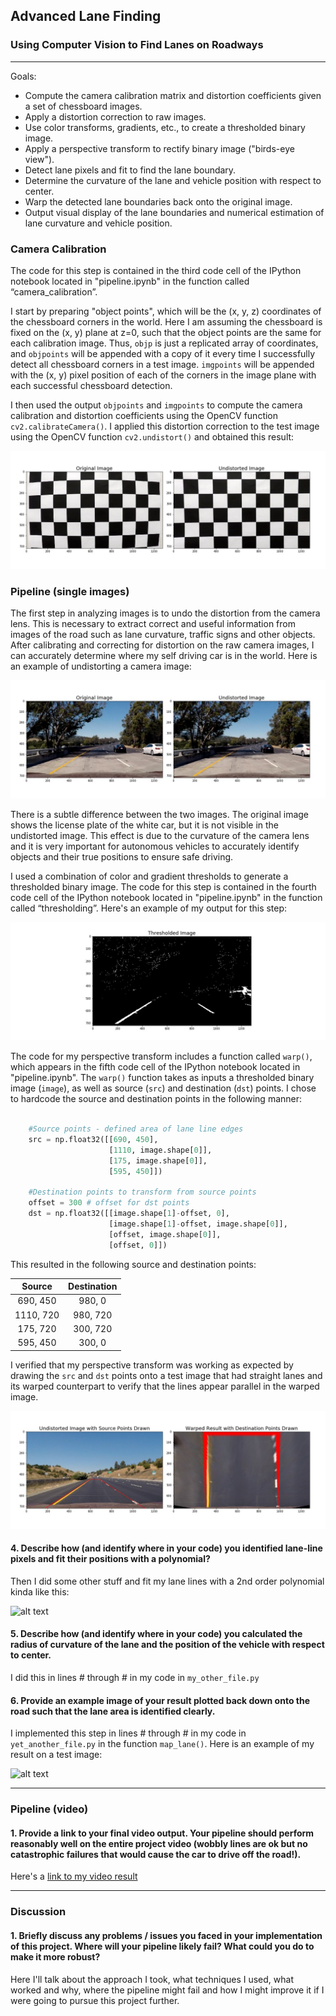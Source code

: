 ## Advanced Lane Finding

### Using Computer Vision to Find Lanes on Roadways

---

Goals:

* Compute the camera calibration matrix and distortion coefficients given a set of chessboard images.
* Apply a distortion correction to raw images.
* Use color transforms, gradients, etc., to create a thresholded binary image.
* Apply a perspective transform to rectify binary image ("birds-eye view").
* Detect lane pixels and fit to find the lane boundary.
* Determine the curvature of the lane and vehicle position with respect to center.
* Warp the detected lane boundaries back onto the original image.
* Output visual display of the lane boundaries and numerical estimation of lane curvature and vehicle position.

[//]: # (Image References)

[image1]: ./examples/undistort_output.png "Undistorted"
[image2]: ./test_images/test1.jpg "Road Transformed"
[image3]: ./examples/binary_combo_example.jpg "Binary Example"
[image4]: ./examples/warped_straight_lines.jpg "Warp Example"
[image5]: ./examples/color_fit_lines.jpg "Fit Visual"
[image6]: ./examples/example_output.jpg "Output"
[video1]: ./project_video.mp4 "Video"


[image01]: ./output_images/undistorted_cal.jpg "Undistorted Cal"
[image02]: ./output_images/undistorted.jpg "Undistorted"
[image03]: ./output_images/thresholded.jpg "Thresholded"
[image04]: ./output_images/warped_straight_lines.jpg "Warp Example"
[image05]: ./output_images/color_lines_fit.jpg "Lines Fit Visual"
[image06]: ./output_images/color_lanes_fit.jpg "Lanes & Lines Fit Visual"
[image07]: ./output_images/color_lane_area.jpg "Output"
[video01]: ./output_video.mp4 "Video"


### Camera Calibration

The code for this step is contained in the third code cell of the IPython notebook located in "pipeline.ipynb" in the function called “camera_calibration”. 

I start by preparing "object points", which will be the (x, y, z) coordinates of the chessboard corners in the world.
Here I am assuming the chessboard is fixed on the (x, y) plane at z=0, such that the object points are the same
for each calibration image. Thus, `objp` is just a replicated array of coordinates, and `objpoints` will be
appended with a copy of it every time I successfully detect all chessboard corners in a test image. `imgpoints`
will be appended with the (x, y) pixel position of each of the corners in the image plane with each successful
chessboard detection. 

I then used the output `objpoints` and `imgpoints` to compute the camera calibration and
distortion coefficients using the OpenCV function `cv2.calibrateCamera()`. I applied this distortion correction to the
test image using the OpenCV function `cv2.undistort()` and obtained this result:

![alt text][image01]


### Pipeline (single images)

The first step in analyzing images is to undo the distortion from the camera lens. This is necessary to extract
correct and useful information from images of the road such as lane curvature, traffic signs and other objects.
After calibrating and correcting for distortion on the raw camera images, I can accurately determine where my
self driving car is in the world. Here is an example of undistorting a camera image:

![alt text][image02]

There is a subtle difference between the two images.  The original image shows the license plate of the white car, but it is not visible in the undistorted image.  This effect is due to the curvature of the camera lens and it is very important for autonomous vehicles to accurately identify objects and their true positions to ensure safe driving.


I used a combination of color and gradient thresholds to generate a thresholded binary image.  The code for this step is contained in the fourth code cell of the IPython notebook located in "pipeline.ipynb" in the function called “thresholding”. Here's an example of my output for this step:

![alt text][image03]


The code for my perspective transform includes a function called `warp()`, which appears in the fifth code cell of the IPython notebook located in "pipeline.ipynb".  The `warp()` function takes as inputs a thresholded binary image (`image`), as well as source (`src`) and destination (`dst`) points.  I chose to hardcode the source and destination points in the following manner:

```python

    #Source points - defined area of lane line edges
    src = np.float32([[690, 450], 
                      [1110, image.shape[0]], 
                      [175, image.shape[0]], 
                      [595, 450]])
    
    #Destination points to transform from source points
    offset = 300 # offset for dst points
    dst = np.float32([[image.shape[1]-offset, 0], 
                      [image.shape[1]-offset, image.shape[0]],
                      [offset, image.shape[0]], 
                      [offset, 0]]) 
```

This resulted in the following source and destination points:

| Source     | Destination  | 
|:----------:|:------------:| 
| 690, 450   | 980, 0       | 
| 1110, 720  | 980, 720     |
| 175, 720   | 300, 720     |
| 595, 450   | 300, 0       |

I verified that my perspective transform was working as expected by drawing the `src` and `dst` points onto a test image that had straight lanes and its warped counterpart to verify that the lines appear parallel in the warped image.

![alt text][image04]








#### 4. Describe how (and identify where in your code) you identified lane-line pixels and fit their positions with a polynomial?

Then I did some other stuff and fit my lane lines with a 2nd order polynomial kinda like this:

![alt text][image5]

#### 5. Describe how (and identify where in your code) you calculated the radius of curvature of the lane and the position of the vehicle with respect to center.

I did this in lines # through # in my code in `my_other_file.py`

#### 6. Provide an example image of your result plotted back down onto the road such that the lane area is identified clearly.

I implemented this step in lines # through # in my code in `yet_another_file.py` in the function `map_lane()`.  Here is an example of my result on a test image:

![alt text][image6]

---

### Pipeline (video)

#### 1. Provide a link to your final video output.  Your pipeline should perform reasonably well on the entire project video (wobbly lines are ok but no catastrophic failures that would cause the car to drive off the road!).

Here's a [link to my video result](./project_video.mp4)

---

### Discussion

#### 1. Briefly discuss any problems / issues you faced in your implementation of this project.  Where will your pipeline likely fail?  What could you do to make it more robust?

Here I'll talk about the approach I took, what techniques I used, what worked and why, where the pipeline might fail and how I might improve it if I were going to pursue this project further.  
